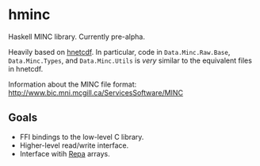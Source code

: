 # hminc

Haskell MINC library. Currently pre-alpha.

Heavily based on [hnetcdf](https://github.com/ian-ross/hnetcdf). In
particular, code in ```Data.Minc.Raw.Base```, ```Data.Minc.Types```,
and ```Data.Minc.Utils``` is *very* similar to the equivalent files
in hnetcdf.

Information about the MINC file format: http://www.bic.mni.mcgill.ca/ServicesSoftware/MINC

## Goals

* FFI bindings to the low-level C library.
* Higher-level read/write interface.
* Interface witih [Repa](https://hackage.haskell.org/package/repa) arrays.
